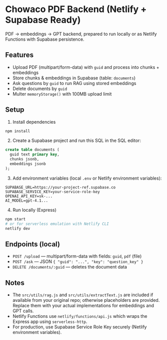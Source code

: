 # Chowaco PDF Backend (Netlify + Supabase Ready)

PDF → embeddings → GPT backend, prepared to run locally or as Netlify Functions with Supabase persistence.

## Features

- Upload PDF (multipart/form-data) with `guid` and process into chunks + embeddings
- Store chunks & embeddings in Supabase (table: `documents`)
- Ask questions by `guid` to run RAG using stored embeddings
- Delete documents by `guid`
- Multer `memoryStorage()` with 100MB upload limit

## Setup

1. Install dependencies

```bash
npm install
```

2. Create a Supabase project and run this SQL in the SQL editor:

```sql
create table documents (
  guid text primary key,
  chunks jsonb,
  embeddings jsonb
);
```

3. Add environment variables (local `.env` or Netlify environment variables):

```
SUPABASE_URL=https://your-project-ref.supabase.co
SUPABASE_SERVICE_KEY=your-service-role-key
OPENAI_API_KEY=sk-...
AI_MODEL=gpt-4.1...
```

4. Run locally (Express)

```bash
npm start
# or for serverless emulation with Netlify CLI
netlify dev
```

## Endpoints (local)

- `POST /upload` — multipart/form-data with fields: `guid`, `pdf` (file)
- `POST /ask` — JSON `{ "guid": "...", "key": "question_key" }`
- `DELETE /documents/:guid` — deletes the document data

## Notes

- The `src/utils/rag.js` and `src/utils/extractText.js` are included if available from your original repo; otherwise placeholders are provided. Replace them with your actual implementations for embeddings and GPT calls.
- Netlify Functions use `netlify/functions/api.js` which wraps the Express app using `serverless-http`.
- For production, use Supabase Service Role Key securely (Netlify environment variables).
